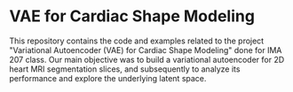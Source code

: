 # VAE for Cardiac Shape Modeling

This repository contains the code and examples related to the project "Variational Autoencoder (VAE) for Cardiac Shape Modeling" done for IMA 207 class.
Our main objective was to build a variational autoencoder for 2D heart MRI segmentation slices, and subsequently to analyze its performance and explore the underlying latent space.



